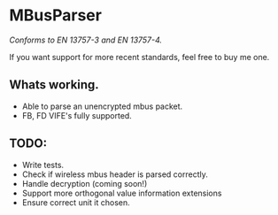 # MBusParser
_Conforms to EN 13757-3 and EN 13757-4._

If you want support for more recent standards, feel free to buy me one.

## Whats working.
- Able to parse an unencrypted mbus packet.
- FB, FD VIFE's fully supported.

## TODO:

- Write tests.
- Check if wireless mbus header is parsed correctly.
- Handle decryption (coming soon!)
- Support more orthogonal value information extensions
- Ensure correct unit it chosen.
